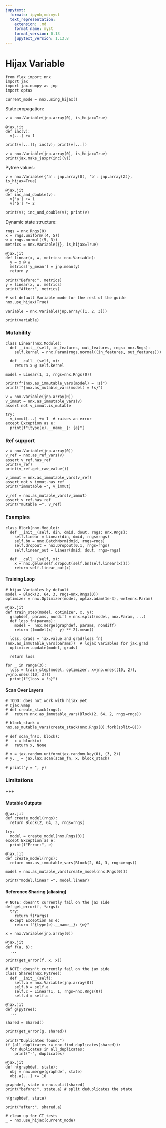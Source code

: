 ```yaml
---
jupytext:
  formats: ipynb,md:myst
  text_representation:
    extension: .md
    format_name: myst
    format_version: 0.13
    jupytext_version: 1.13.8
---
```


# Hijax Variable

```{code-cell} ipython3
from flax import nnx
import jax
import jax.numpy as jnp
import optax

current_mode = nnx.using_hijax()
```

State propagation:

```{code-cell} ipython3
v = nnx.Variable(jnp.array(0), is_hijax=True)

@jax.jit
def inc(v):
  v[...] += 1

print(v[...]); inc(v); print(v[...])
```

```{code-cell} ipython3
v = nnx.Variable(jnp.array(0), is_hijax=True)
print(jax.make_jaxpr(inc)(v))
```

Pytree values:

```{code-cell} ipython3
v = nnx.Variable({'a': jnp.array(0), 'b': jnp.array(2)}, is_hijax=True)

@jax.jit
def inc_and_double(v):
  v['a'] += 1
  v['b'] *= 2

print(v); inc_and_double(v); print(v)
```

Dynamic state structure:

```{code-cell} ipython3
rngs = nnx.Rngs(0)
x = rngs.uniform((4, 5))
w = rngs.normal((5, 3))
metrics = nnx.Variable({}, is_hijax=True)

@jax.jit
def linear(x, w, metrics: nnx.Variable):
  y = x @ w
  metrics['y_mean'] = jnp.mean(y)
  return y

print("Before:", metrics)
y = linear(x, w, metrics)
print("After:", metrics)
```

```{code-cell} ipython3
# set default Variable mode for the rest of the guide
nnx.use_hijax(True)

variable = nnx.Variable(jnp.array([1, 2, 3]))

print(variable)
```

### Mutability

```{code-cell} ipython3
class Linear(nnx.Module):
  def __init__(self, in_features, out_features, rngs: nnx.Rngs):
    self.kernel = nnx.Param(rngs.normal((in_features, out_features)))

  def __call__(self, x):
    return x @ self.kernel

model = Linear(1, 3, rngs=nnx.Rngs(0))

print(f"{nnx.as_immutable_vars(model) = !s}")
print(f"{nnx.as_mutable_vars(model) = !s}")
```

```{code-cell} ipython3
v = nnx.Variable(jnp.array(0))
v_immut = nnx.as_immutable_vars(v)
assert not v_immut.is_mutable

try:
  v_immut[...] += 1  # raises an error
except Exception as e:
  print(f"{type(e).__name__}: {e}")
```

### Ref support

```{code-cell} ipython3
v = nnx.Variable(jnp.array(0))
v_ref = nnx.as_ref_vars(v)
assert v_ref.has_ref
print(v_ref)
print(v_ref.get_raw_value())
```

```{code-cell} ipython3
v_immut = nnx.as_immutable_vars(v_ref)
assert not v_immut.has_ref
print("immutable =", v_immut)

v_ref = nnx.as_mutable_vars(v_immut)
assert v_ref.has_ref
print("mutable =", v_ref)
```

### Examples

```{code-cell} ipython3
class Block(nnx.Module):
  def __init__(self, din, dmid, dout, rngs: nnx.Rngs):
    self.linear = Linear(din, dmid, rngs=rngs)
    self.bn = nnx.BatchNorm(dmid, rngs=rngs)
    self.dropout = nnx.Dropout(0.1, rngs=rngs)
    self.linear_out = Linear(dmid, dout, rngs=rngs)

  def __call__(self, x):
    x = nnx.gelu(self.dropout(self.bn(self.linear(x))))
    return self.linear_out(x)
```

#### Training Loop

```{code-cell} ipython3
# hijax Variables by default
model = Block(2, 64, 3, rngs=nnx.Rngs(0))
optimizer = nnx.Optimizer(model, optax.adam(1e-3), wrt=nnx.Param)

@jax.jit
def train_step(model, optimizer, x, y):
  graphdef, params, nondiff = nnx.split(model, nnx.Param, ...)
  def loss_fn(params):
    model =  nnx.merge(graphdef, params, nondiff)
    return ((model(x) - y) ** 2).mean()

  loss, grads = jax.value_and_grad(loss_fn)(nnx.as_immutable_vars(params))  # lojax Variables for jax.grad
  optimizer.update(model, grads)

  return loss

for _ in range(3):
  loss = train_step(model, optimizer, x=jnp.ones((10, 2)), y=jnp.ones((10, 3)))
  print(f"{loss = !s}")
```

#### Scan Over Layers

```{code-cell} ipython3
# TODO: does not work with hijax yet
# @jax.vmap
# def create_stack(rngs):
#   return nnx.as_immutable_vars(Block(2, 64, 2, rngs=rngs))

# block_stack = nnx.as_mutable_vars(create_stack(nnx.Rngs(0).fork(split=8)))

# def scan_fn(x, block):
#   x = block(x)
#   return x, None

# x = jax.random.uniform(jax.random.key(0), (3, 2))
# y, _ = jax.lax.scan(scan_fn, x, block_stack)

# print("y = ", y)
```

### Limitations

+++

#### Mutable Outputs

```{code-cell} ipython3
@jax.jit
def create_model(rngs):
  return Block(2, 64, 3, rngs=rngs)

try:
  model = create_model(nnx.Rngs(0))
except Exception as e:
  print(f"Error:", e)
```

```{code-cell} ipython3
@jax.jit
def create_model(rngs):
  return nnx.as_immutable_vars(Block(2, 64, 3, rngs=rngs))

model = nnx.as_mutable_vars(create_model(nnx.Rngs(0)))

print("model.linear =", model.linear)
```

#### Reference Sharing (aliasing)

```{code-cell} ipython3
# NOTE: doesn't currently fail on the jax side
def get_error(f, *args):
  try:
    return f(*args)
  except Exception as e:
    return f"{type(e).__name__}: {e}"

x = nnx.Variable(jnp.array(0))

@jax.jit
def f(a, b):
  ...

print(get_error(f, x, x))
```

```{code-cell} ipython3
# NOTE: doesn't currently fail on the jax side
class Shared(nnx.Pytree):
  def __init__(self):
    self.a = nnx.Variable(jnp.array(0))
    self.b = self.a
    self.c = Linear(1, 1, rngs=nnx.Rngs(0))
    self.d = self.c

@jax.jit
def g(pytree):
  ...

shared = Shared()

print(get_error(g, shared))
```

```{code-cell} ipython3
print("Duplicates found:")
if (all_duplicates := nnx.find_duplicates(shared)):
  for duplicates in all_duplicates:
    print("-", duplicates)
```

```{code-cell} ipython3
@jax.jit
def h(graphdef, state):
  obj = nnx.merge(graphdef, state)
  obj.a[...] += 10

graphdef, state = nnx.split(shared)
print("before:", state.a) # split deduplicates the state

h(graphdef, state)

print("after:", shared.a)
```

```{code-cell} ipython3
# clean up for CI tests
_ = nnx.use_hijax(current_mode)
```
